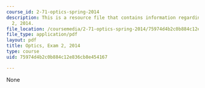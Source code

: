 ```yaml
---
course_id: 2-71-optics-spring-2014
description: This is a resource file that contains information regarding optics exam
  2, 2014.
file_location: /coursemedia/2-71-optics-spring-2014/75974d4b2c0b884c12e836cb8e454167_MIT2_71S14_s14_quiz2.pdf
file_type: application/pdf
layout: pdf
title: Optics, Exam 2, 2014
type: course
uid: 75974d4b2c0b884c12e836cb8e454167

---
```

None